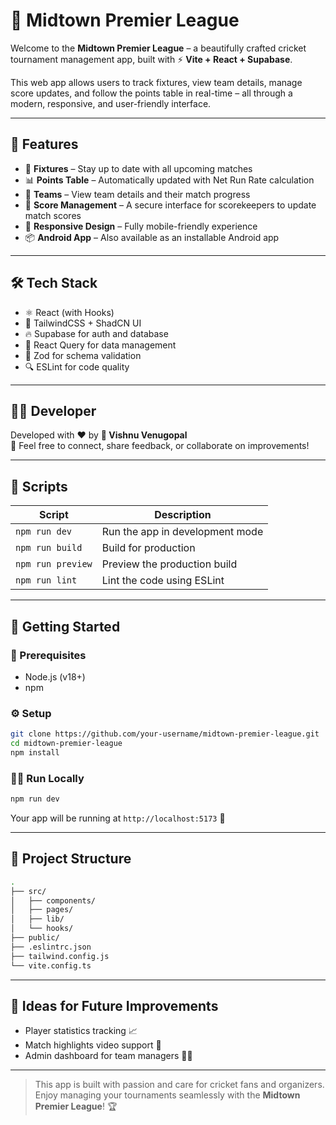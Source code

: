 # 🏏 Midtown Premier League

Welcome to the **Midtown Premier League** – a beautifully crafted cricket tournament management app, built with ⚡ **Vite + React + Supabase**.

This web app allows users to track fixtures, view team details, manage score updates, and follow the points table in real-time – all through a modern, responsive, and user-friendly interface.

---

## 🚀 Features

- 📆 **Fixtures** – Stay up to date with all upcoming matches
- 📊 **Points Table** – Automatically updated with Net Run Rate calculation
- 👥 **Teams** – View team details and their match progress
- 🧮 **Score Management** – A secure interface for scorekeepers to update match scores
- 📱 **Responsive Design** – Fully mobile-friendly experience
- 📦 **Android App** – Also available as an installable Android app

---

## 🛠️ Tech Stack

- ⚛️ React (with Hooks)
- 🎨 TailwindCSS + ShadCN UI
- 🔥 Supabase for auth and database
- 📡 React Query for data management
- 🧪 Zod for schema validation
- 🔍 ESLint for code quality

---

## 🧑‍💻 Developer

Developed with ❤️ by **🎨 Vishnu Venugopal**  
💬 Feel free to connect, share feedback, or collaborate on improvements!

---

## 🧾 Scripts

| Script       | Description                  |
|--------------|------------------------------|
| `npm run dev`     | Run the app in development mode |
| `npm run build`   | Build for production              |
| `npm run preview` | Preview the production build      |
| `npm run lint`    | Lint the code using ESLint        |

---

## 🧪 Getting Started

### 🔧 Prerequisites

- Node.js (v18+)
- npm

### ⚙️ Setup

```bash
git clone https://github.com/your-username/midtown-premier-league.git
cd midtown-premier-league
npm install
```

### 🚴‍♂️ Run Locally

```bash
npm run dev
```

Your app will be running at `http://localhost:5173` 🚀

---

## 📁 Project Structure

```bash
.
├── src/
│   ├── components/
│   ├── pages/
│   ├── lib/
│   └── hooks/
├── public/
├── .eslintrc.json
├── tailwind.config.js
└── vite.config.ts
```

---

## 🧠 Ideas for Future Improvements

- Player statistics tracking 📈
- Match highlights video support 🎥
- Admin dashboard for team managers 🧑‍💼

---

> This app is built with passion and care for cricket fans and organizers. Enjoy managing your tournaments seamlessly with the **Midtown Premier League**! 🏆